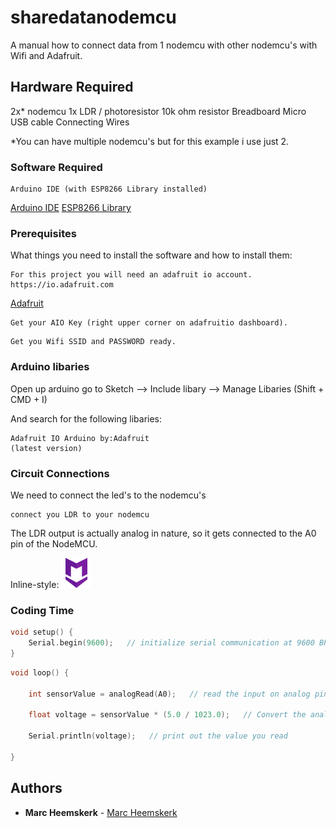 # sharedatanodemcu

A manual how to connect data from 1 nodemcu with other nodemcu's with Wifi and Adafruit.



## Hardware Required

2x* nodemcu
1x LDR / photoresistor
10k ohm resistor
Breadboard
Micro USB cable
Connecting Wires

*You can have multiple nodemcu's but for this example i use just 2.



### Software Required

```
Arduino IDE (with ESP8266 Library installed)
```

[Arduino IDE](https://www.arduino.cc/en/main/software)
[ESP8266 Library](http://arduino.esp8266.com/stable/package_esp8266com_index.json)



### Prerequisites

What things you need to install the software and how to install them:
```
For this project you will need an adafruit io account.
https://io.adafruit.com
```

[Adafruit](https://io.adafruit.com)

```
Get your AIO Key (right upper corner on adafruitio dashboard).
```
```
Get you Wifi SSID and PASSWORD ready.
```


### Arduino libaries

Open up arduino go to Sketch --> Include libary --> Manage Libaries
(Shift + CMD + I)

And search for the following libaries:

```
Adafruit IO Arduino by:Adafruit
(latest version)
```


### Circuit Connections

We need to connect the led's to the nodemcu's


```
connect you LDR to your nodemcu
```
The LDR output is actually analog in nature, so it gets connected to the A0 pin of the NodeMCU.

Inline-style: 
![alt text](https://github.com/adam-p/markdown-here/raw/master/src/common/images/icon48.png "Logo Title Text 1")



### Coding Time

```C
void setup() {
	Serial.begin(9600);   // initialize serial communication at 9600 BPS
}
```
```C
void loop() {

	int sensorValue = analogRead(A0);   // read the input on analog pin 0

	float voltage = sensorValue * (5.0 / 1023.0);   // Convert the analog reading (which goes from 0 - 1023) to a voltage (0 - 5V)

	Serial.println(voltage);   // print out the value you read

}
```



## Authors

* **Marc Heemskerk** - [Marc Heemskerk](https://github.com/X-Track)
